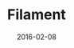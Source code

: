 ---
title: Filament
description: I designed a corporate identity that reflects the strong potential in online training, communicates with potential users as the company offers a vast and updated catalogue of IT courses.
client: 
skills:
  - Product Design
  - User Experience
  - User Interface
  - Interaction Design
date: 2016-02-08
finished: true
permalink: false
thumbnail: src/static/work/filament.jpg
---